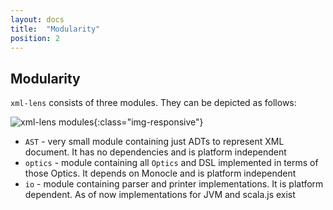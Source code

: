 ```yaml
---
layout: docs
title:  "Modularity"
position: 2
---
```


## Modularity

`xml-lens` consists of three modules. They can be depicted as follows:

![xml-lens modules](../img/modules.png){:class="img-responsive"}

* `AST` - very small module containing just ADTs to represent XML document. It has no dependencies and is platform 
independent
* `optics` - module containing all `Optics` and DSL implemented in terms of those Optics. It depends on Monocle and is 
platform independent
* `io` - module containing parser and printer implementations. It is platform dependent. As of now implementations
for JVM and scala.js exist
